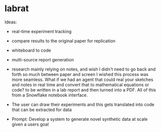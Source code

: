 # labrat

Ideas:

- real-time experiment tracking
- compare results to the original paper for replication
- whiteboard to code 
- multi-source report generation

- research mainly relying on notes, and wish I didn't need to go back and forth so much between paper and screen I wished this process was more seamless. What if we had an agent that could real your sketches and notes in real time and convert that to mathematical equations or code? to be written in a lab report and then turned into a PDF. All of this from a Snowflake notebook interface. 

- The user can draw their experiments and this gets translated into code that can be extracted for data

- Prompt: Develop a system to generate novel synthetic data at scale given a users goal